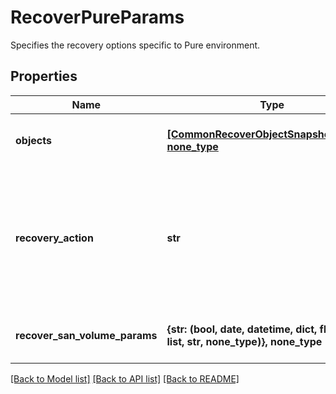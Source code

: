 # RecoverPureParams

Specifies the recovery options specific to Pure environment.

## Properties
Name | Type | Description | Notes
------------ | ------------- | ------------- | -------------
**objects** | [**[CommonRecoverObjectSnapshotParams], none_type**](CommonRecoverObjectSnapshotParams.md) | Specifies the list of recover object parameters. | 
**recovery_action** | **str** | Specifies the type of recovery action to be performed. The corresponding recovery action params must be filled out. | defaults to "RecoverSanVolumes"
**recover_san_volume_params** | **{str: (bool, date, datetime, dict, float, int, list, str, none_type)}, none_type** | Specifies the parameters to recover SAN Volume. | [optional] 

[[Back to Model list]](../README.md#documentation-for-models) [[Back to API list]](../README.md#documentation-for-api-endpoints) [[Back to README]](../README.md)


